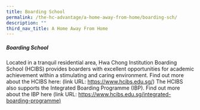 ```yaml
---
title: Boarding School
permalink: /the-hc-advantage/a-home-away-from-home/boarding-sch/
description: ""
third_nav_title: A Home Away From Home
---
```

##### Boarding School

Located in a tranquil residential area, Hwa Chong Institution Boarding School (HCIBS) provides boarders with excellent opportunities for academic achievement within a stimulating and caring environment. Find out more about the HCIBS here: (link URL: https://www.hcibs.edu.sg/) The HCIBS also supports the Integrated Boarding Programme (IBP). Find out more about the IBP here (link URL: [https://www.hcibs.edu.sg/integrated-boarding-programme)](https://www.hcibs.edu.sg/integrated-boarding-programme)